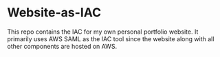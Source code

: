 # Website-as-IAC
This repo contains the IAC for my own personal portfolio website. It primarily uses AWS SAML as the IAC tool since the website along with all other components are hosted on AWS. 
